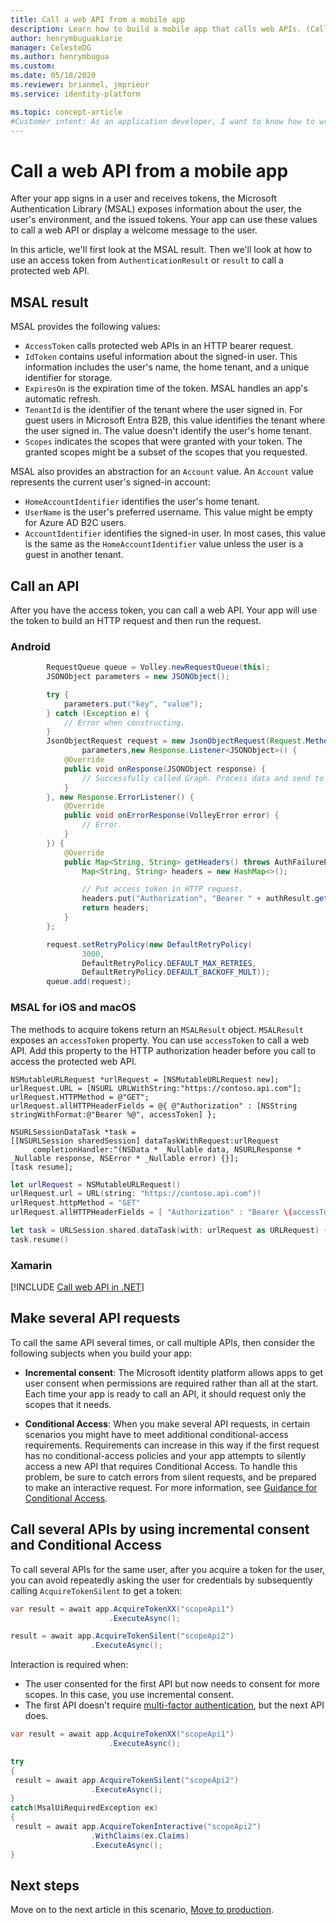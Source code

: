```yaml
---
title: Call a web API from a mobile app
description: Learn how to build a mobile app that calls web APIs. (Call a web API.)
author: henrymbuguakiarie
manager: CelesteDG
ms.author: henrymbugua
ms.custom: 
ms.date: 05/18/2020
ms.reviewer: brianmel, jmprieur
ms.service: identity-platform

ms.topic: concept-article
#Customer intent: As an application developer, I want to know how to write a mobile app that calls web APIs by using the Microsoft identity platform.
---
```


# Call a web API from a mobile app

After your app signs in a user and receives tokens, the Microsoft Authentication Library (MSAL) exposes information about the user, the user's environment, and the issued tokens. Your app can use these values to call a web API or display a welcome message to the user.

In this article, we'll first look at the MSAL result. Then we'll look at how to use an access token from `AuthenticationResult` or `result` to call a protected web API.

## MSAL result
MSAL provides the following values:

- `AccessToken` calls protected web APIs in an HTTP bearer request.
- `IdToken` contains useful information about the signed-in user. This information includes the user's name, the home tenant, and a unique identifier for storage.
- `ExpiresOn` is the expiration time of the token. MSAL handles an app's automatic refresh.
- `TenantId` is the identifier of the tenant where the user signed in. For guest users in Microsoft Entra B2B, this value identifies the tenant where the user signed in. The value doesn't identify the user's home tenant.
- `Scopes` indicates the scopes that were granted with your token. The granted scopes might be a subset of the scopes that you requested.

MSAL also provides an abstraction for an `Account` value. An `Account` value represents the current user's signed-in account:

- `HomeAccountIdentifier` identifies the user's home tenant.
- `UserName` is the user's preferred username. This value might be empty for Azure AD B2C users.
- `AccountIdentifier` identifies the signed-in user. In most cases, this value is the same as the `HomeAccountIdentifier` value unless the user is a guest in another tenant.

## Call an API

After you have the access token, you can call a web API. Your app will use the token to build an HTTP request and then run the request.

### Android

```Java
        RequestQueue queue = Volley.newRequestQueue(this);
        JSONObject parameters = new JSONObject();

        try {
            parameters.put("key", "value");
        } catch (Exception e) {
            // Error when constructing.
        }
        JsonObjectRequest request = new JsonObjectRequest(Request.Method.GET, MSGRAPH_URL,
                parameters,new Response.Listener<JSONObject>() {
            @Override
            public void onResponse(JSONObject response) {
                // Successfully called Graph. Process data and send to UI.
            }
        }, new Response.ErrorListener() {
            @Override
            public void onErrorResponse(VolleyError error) {
                // Error.
            }
        }) {
            @Override
            public Map<String, String> getHeaders() throws AuthFailureError {
                Map<String, String> headers = new HashMap<>();

                // Put access token in HTTP request.
                headers.put("Authorization", "Bearer " + authResult.getAccessToken());
                return headers;
            }
        };

        request.setRetryPolicy(new DefaultRetryPolicy(
                3000,
                DefaultRetryPolicy.DEFAULT_MAX_RETRIES,
                DefaultRetryPolicy.DEFAULT_BACKOFF_MULT));
        queue.add(request);
```

### MSAL for iOS and macOS

The methods to acquire tokens return an `MSALResult` object. `MSALResult` exposes an `accessToken` property. You can use `accessToken` to call a web API. Add this property to the HTTP authorization header before you call to access the protected web API.

```objc
NSMutableURLRequest *urlRequest = [NSMutableURLRequest new];
urlRequest.URL = [NSURL URLWithString:"https://contoso.api.com"];
urlRequest.HTTPMethod = @"GET";
urlRequest.allHTTPHeaderFields = @{ @"Authorization" : [NSString stringWithFormat:@"Bearer %@", accessToken] };

NSURLSessionDataTask *task =
[[NSURLSession sharedSession] dataTaskWithRequest:urlRequest
     completionHandler:^(NSData * _Nullable data, NSURLResponse * _Nullable response, NSError * _Nullable error) {}];
[task resume];
```

```swift
let urlRequest = NSMutableURLRequest()
urlRequest.url = URL(string: "https://contoso.api.com")!
urlRequest.httpMethod = "GET"
urlRequest.allHTTPHeaderFields = [ "Authorization" : "Bearer \(accessToken)" ]

let task = URLSession.shared.dataTask(with: urlRequest as URLRequest) { (data: Data?, response: URLResponse?, error: Error?) in }
task.resume()
```

### Xamarin

[!INCLUDE [Call web API in .NET](./includes/scenarios/scenarios-call-apis-dotnet.md)]

## Make several API requests

To call the same API several times, or call multiple APIs, then consider the following subjects when you build your app:

- **Incremental consent**: The Microsoft identity platform allows apps to get user consent when permissions are required rather than all at the start. Each time your app is ready to call an API, it should request only the scopes that it needs.

- **Conditional Access**: When you make several API requests, in certain scenarios you might have to meet additional conditional-access requirements. Requirements can increase in this way if the first request has no conditional-access policies and your app attempts to silently access a new API that requires Conditional Access. To handle this problem, be sure to catch errors from silent requests, and be prepared to make an interactive request.  For more information, see [Guidance for Conditional Access](v2-conditional-access-dev-guide.md).

## Call several APIs by using incremental consent and Conditional Access

To call several APIs for the same user, after you acquire a token for the user, you can avoid repeatedly asking the user for credentials by subsequently calling `AcquireTokenSilent` to get a token:

```csharp
var result = await app.AcquireTokenXX("scopeApi1")
                      .ExecuteAsync();

result = await app.AcquireTokenSilent("scopeApi2")
                  .ExecuteAsync();
```

Interaction is required when:

- The user consented for the first API but now needs to consent for more scopes. In this case, you use incremental consent.
- The first API doesn't require [multi-factor authentication](~/identity/authentication/concept-mfa-howitworks.md), but the next API does.

```csharp
var result = await app.AcquireTokenXX("scopeApi1")
                      .ExecuteAsync();

try
{
 result = await app.AcquireTokenSilent("scopeApi2")
                  .ExecuteAsync();
}
catch(MsalUiRequiredException ex)
{
 result = await app.AcquireTokenInteractive("scopeApi2")
                  .WithClaims(ex.Claims)
                  .ExecuteAsync();
}
```

## Next steps

Move on to the next article in this scenario,
[Move to production](scenario-mobile-production.md).

